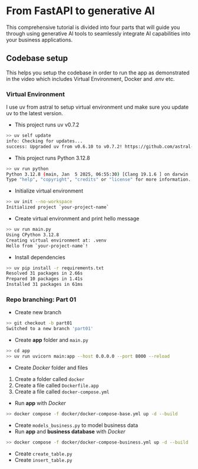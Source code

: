 # From FastAPI to generative AI
This comprehensive tutorial is divided into four parts that will guide you through using generative AI tools to seamlessly integrate AI capabilities into your business applications.

## Codebase setup
This helps you setup the codebase in order to run the app as demonstrated in the video which includes Virtual Environment, Docker and .env etc.

### Virtual Environment
I use uv from astral to setup virtual environment und make sure you update uv to the latest version. 

- This project runs uv v0.7.2
```bash
>> uv self update
info: Checking for updates...
success: Upgraded uv from v0.6.10 to v0.7.2! https://github.com/astral-sh/uv/releases/tag/0.7.2
```

- This project runs Python 3.12.8
```bash
>> uv run python
Python 3.12.8 (main, Jan  5 2025, 06:55:30) [Clang 19.1.6 ] on darwin
Type "help", "copyright", "credits" or "license" for more information.
```

- Initialize virtual environment
```bash
>> uv init --no-workspace
Initialized project `your-project-name`
```

- Create virtual environment and print hello message
```bash
>> uv run main.py
Using CPython 3.12.8
Creating virtual environment at: .venv
Hello from `your-project-name`!
```

- Install dependencies
```bash
>> uv pip install -r requirements.txt
Resolved 31 packages in 2.66s
Prepared 10 packages in 1.41s
Installed 31 packages in 61ms
```

### Repo branching: Part 01
- Create new branch
```bash
>> git checkout -b part01
Switched to a new branch 'part01'
```

- Create **app** folder and `main.py`
```bash
>> cd app
>> uv run uvicorn main:app --host 0.0.0.0 --port 8000 --reload
```

- Create *Docker* folder and files
01. Create a folder called `docker`<br>
02. Create a file called `Dockerfile.app`<br>
03. Create a file called `docker-compose.yml`<br>

- Run **app** with *Docker*
```bash
>> docker compose -f docker/docker-compose-base.yml up -d --build
```

- Create `models_business.py` to model business data
- Run **app** and **business database** with *Docker*
```bash
>> docker compose -f docker/docker-compose-business.yml up -d --build
```
- Create `create_table.py`
- Create `insert_table.py`

